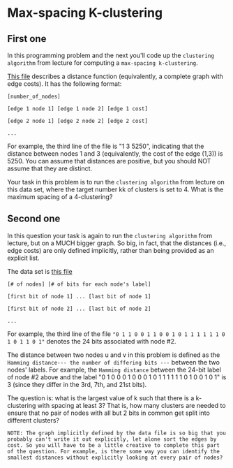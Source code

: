 # Max-spacing K-clustering
## First one
In this programming problem and the next you'll code up the `clustering algorithm` from lecture for computing a `max-spacing k-clustering`.

[This file](https://github.com/Chang-Chia-Chi/Cousera-Standford-Algorithm-Specialization/blob/main/Greedy%20Algorithms%2C%20Minimum%20Spanning%20Trees%2C%20and%20Dynamic%20Programming/week2/clustering1.txt) describes a distance function (equivalently, a complete graph with edge costs). It has the following format:
```
[number_of_nodes]

[edge 1 node 1] [edge 1 node 2] [edge 1 cost]

[edge 2 node 1] [edge 2 node 2] [edge 2 cost]

...
```

For example, the third line of the file is "1 3 5250", indicating that the distance between nodes 1 and 3 (equivalently, the cost of the edge (1,3)) is 5250. You can assume that distances are positive, but you should NOT assume that they are distinct.

Your task in this problem is to run the `clustering algorithm` from lecture on this data set, where the target number kk of clusters is set to 4. What is the maximum spacing of a 4-clustering?

## Second one
In this question your task is again to run the `clustering algorithm` from lecture, but on a MUCH bigger graph. So big, in fact, that the distances (i.e., edge costs) are only defined implicitly, rather than being provided as an explicit list.

The data set is [this file](https://github.com/Chang-Chia-Chi/Cousera-Standford-Algorithm-Specialization/blob/main/Greedy%20Algorithms%2C%20Minimum%20Spanning%20Trees%2C%20and%20Dynamic%20Programming/week2/clustering_big.txt)

```
[# of nodes] [# of bits for each node's label]

[first bit of node 1] ... [last bit of node 1]

[first bit of node 2] ... [last bit of node 2]

...
```

For example, the third line of the file `"0 1 1 0 0 1 1 0 0 1 0 1 1 1 1 1 1 0 1 0 1 1 0 1"` denotes the 24 bits associated with node #2.

The distance between two nodes u and v in this problem is defined as the `Hamming distance--- the number of differing bits ---` between the two nodes' labels. For example, the `Hamming distance` between the 24-bit label of node #2 above and the label "0 1 0 0 0 1 0 0 0 1 0 1 1 1 1 1 1 0 1 0 0 1 0 1" is 3 (since they differ in the 3rd, 7th, and 21st bits).

The question is: what is the largest value of k such that there is a k-clustering with spacing at least 3? That is, how many clusters are needed to ensure that no pair of nodes with all but 2 bits in common get split into different clusters?

`NOTE: The graph implicitly defined by the data file is so big that you probably can't write it out explicitly, let alone sort the edges by cost. So you will have to be a little creative to complete this part of the question. For example, is there some way you can identify the smallest distances without explicitly looking at every pair of nodes?`
